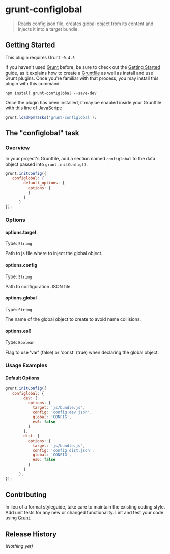 # grunt-configlobal

> Reads config json file, creates global object from its content and injects it into a target bundle.

## Getting Started
This plugin requires Grunt `~0.4.5`

If you haven't used [Grunt](http://gruntjs.com/) before, be sure to check out the [Getting Started](http://gruntjs.com/getting-started) guide, as it explains how to create a [Gruntfile](http://gruntjs.com/sample-gruntfile) as well as install and use Grunt plugins. Once you're familiar with that process, you may install this plugin with this command:

```shell
npm install grunt-configlobal --save-dev
```

Once the plugin has been installed, it may be enabled inside your Gruntfile with this line of JavaScript:

```js
grunt.loadNpmTasks('grunt-configlobal');
```

## The "configlobal" task

### Overview
In your project's Gruntfile, add a section named `configlobal` to the data object passed into `grunt.initConfig()`.

```js
grunt.initConfig({
   configlobal: {
        default_options: {
          options: {
          }
        }
      }
});
```

### Options

#### options.target
Type: `String`

Path to js file where to inject the global object.

#### options.config
Type: `String`

Path to configuration JSON file.

#### options.global
Type: `String`

The name of the global object to create to avoid name collisions.

#### options.es6
Type: `Boolean`

Flag to use 'var' (false) or 'const' (true) when declaring the global object.

### Usage Examples

#### Default Options

```js
grunt.initConfig({
   configlobal: {
        dev: {
          options: {
            target: 'js/bundle.js',
            config: 'config.dev.json',
            global: 'CONFIG',
            es6: false
          }
        },
        dist: {
          options: {
            target: 'js/bundle.js',
            config: 'config.dist.json',
            global: 'CONFIG',
            es6: false
          }
        }
      },
});
```


## Contributing
In lieu of a formal styleguide, take care to maintain the existing coding style. Add unit tests for any new or changed functionality. Lint and test your code using [Grunt](http://gruntjs.com/).

## Release History
_(Nothing yet)_
